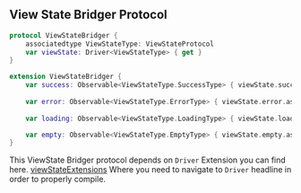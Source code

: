 ## View State Bridger Protocol

```swift
protocol ViewStateBridger {
    associatedtype ViewStateType: ViewStateProtocol
    var viewState: Driver<ViewStateType> { get }
}

extension ViewStateBridger {
    var success: Observable<ViewStateType.SuccessType> { viewState.success.asObservable() }
    
    var error: Observable<ViewStateType.ErrorType> { viewState.error.asObservable() }
    
    var loading: Observable<ViewStateType.LoadingType> { viewState.loading.asObservable() }

    var empty: Observable<ViewStateType.EmptyType> { viewState.empty.asObservable() }
}
```


This ViewState Bridger protocol depends on `Driver` Extension you can find here.
[viewStateExtensions](viewStateExtensions.md) Where you need to navigate to `Driver` headline in order to properly compile.
